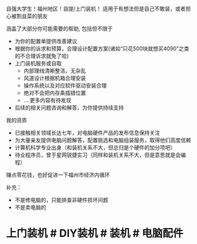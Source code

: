 自强大学生！福州地区！自提/上门装机！
适用于有想法但是自己不敢装，或者担心被割韭菜的朋友

涵盖了大部分你可能需要的帮助, 包括但不限于
- 为你的配置单提供改善建议
- 根据你的诉求和预算，合理设计配置方案(诸如“只花500块就想买4090”之类的不合理诉求就免了哈)
- 上门装机服务或自取
	- 内部理线清晰整洁，无杂乱
	- 风道设计根据机箱合理安装
	- 操作系统以及对应软件驱动安装合理
	- 绝对不会把内存条插错位置
	- ....更多内容有待发现
- 后续的相关问题咨询和解答，为你提供持续支持

我的资质
- 已接触相关领域长达七年，对电脑硬件产品的发布信息保持关注
- 为大量亲友提供电脑问题解答，配置挑选和电脑组装服务，取得他们高度信赖
- 计算机科学专业出身（和装机关系不大，但总归是个硬件的加分项吧）
- 待业程序员，曾于星网锐捷实习（同样和装机关系不大，但是意思就是会编程）

赚点零花钱，也好促进一下福州市经济内循环

补充：
- 不是修电脑的，只能排查非硬件损坏问题
- 不是卖电脑的

# 上门装机 # DIY装机 # 装机 # 电脑配件



